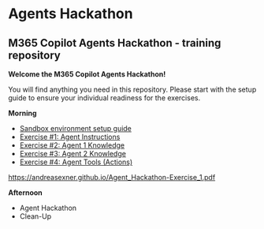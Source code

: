 # Agents Hackathon

## M365 Copilot Agents Hackathon - training repository

**Welcome the M365 Copilot Agents Hackathon!**

You will find anything you need in this repository. Please start with the setup guide to ensure your individual readiness for the exercises. 

**Morning**

+ [Sandbox environment setup guide](<Setup/Sandbox environment setup guide.md>)
+ <a href="https://andreasexner.github.io/Agent_Hackathon-Setup_and_access_sandbox.pdf" target="_blank" rel="noopener noreferrer">Exercise #1: Agent Instructions</a>
+ [Exercise #2: Agent 1 Knowledge](UseCaseLibrary/Umsatzsteuer-Assistent-Web/README.md)
+ [Exercise #3: Agent 2 Knowledge](UseCaseLibrary/Mitarbeiter-Handbuch/README.md)
+ [Exercise #4: Agent Tools (Actions)](UseCaseLibrary/Urlaubsassistent/README.md)


https://andreasexner.github.io/Agent_Hackathon-Exercise_1.pdf

**Afternoon**

+ Agent Hackathon
+ Clean-Up